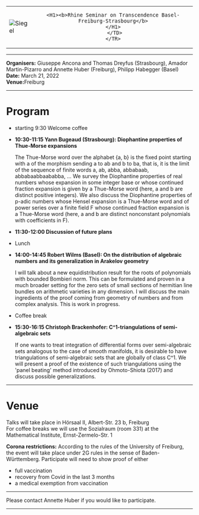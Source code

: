 <!DOCTYPE HTML PUBLIC "-//W3C//DTD HTML 4.01 Transitional//EN">

<HTML>
<HEAD>
  <TITLE>Arbeitsgruppe Zahlentheorie: Rhine Seminar on Transcendence\\
    Basel-Freiburg-Strasbourg
  </TITLE>
</HEAD>

<BODY>
  <TABLE id="main" cellpadding="0" cellspacing="0" width=100%>
    <TR>
      <TD id="logo">
        <IMG SRC="http://www.math.uni-freiburg.de/i/siegel2.gif"
	alt="Siegel"
	ALIGN="middle">
      </TD>
      <TD id="grobschnitt" ALIGN=CENTER>
      


	<H1><b>Rhine Seminar on Transcendence Basel-Freiburg-Strasbourg</b>
	</H1>
      </TD>	
    </TR>
  </TABLE>
<hr>

<b>Organisers:</b>  Giuseppe Ancona and Thomas Dreyfus (Strasbourg), Amador Martin-Pizarro and Annette Huber (Freiburg), Philipp Habegger (Basel)<br>
<b>Date:</b> March 21, 2022<br>
<b>Venue:</b>Freiburg 
<p>
<hr>
<h1>Program</h1>
<ul>
	<li> starting 9:30 Welcome coffee<p>
	<li><b>10:30-11:15 Yann Bugeaud (Strasbourg):  Diophantine properties of Thue-Morse expansions </b><p>
	
	
The Thue-Morse word over the alphabet {a, b} is the fixed point starting with a of the morphism sending a to ab and b to ba, that is, it is the limit of the sequence of finite words a, ab, abba, abbabaab, abbabaabbaababba, … We survey the Diophantine properties of real numbers whose expansion in some integer base or whose continued fraction expansion is given by a Thue-Morse word (here, a and b are distinct positive integers). We also discuss the Diophantine properties of p-adic numbers whose Hensel expansion is a Thue-Morse word and of power series over a finite field F whose continued fraction expansion is a Thue-Morse word (here, a and b are distinct nonconstant polynomials with coefficients in F). 
	<li> <b>11:30-12:00 Discussion of future plans</b><p>
     <li>Lunch<p>
	<li><b>14:00-14:45 Robert Wilms (Basel): On the distribution of algebraic numbers and its generalization in Arakelov geometry</b><p>
I will talk about a new equidistribution result for the roots of polynomials with bounded Bombieri norm. This can be formulated and proven in a much broader setting for the zero sets of small sections of hermitian line bundles on arithmetic varieties in any dimension. I will discuss the main ingredients of the proof coming from geometry of numbers and from complex analysis. This is work in progress.<p>
<li>Coffee break<p>
<li><b>15:30-16:15 Christoph Brackenhofer: C^1-triangulations of semi-algebraic sets</b><p>
<p>If one wants to treat integration of differential forms over semi-algebraic sets analogous to the case of smooth manifolds, it is desirable to have triangulations of semi-algebraic sets that are globally of class C^1. We will present a proof of the existence of such triangulations using the 'panel beating' method introduced by Ohmoto-Shiota (2017) and discuss possible generalizations. 	
</ul>
<hr>
<h1>Venue</h1>
Talks will take place in Hörsaal II, Albert-Str. 23 b, Freiburg<br>
For coffee breaks we will use the Sozialraum (room 331) at the Mathematical Institute, Ernst-Zermelo-Str. 1
<p>
<b>Corona restrictions:</b> According to the rules of the University of Freiburg, the event will take place under 2G rules in the sense of Baden-Württemberg. 
Participate will need to show proof of either
<ul>
        <li>full vaccination
	<li>recovery from Covid in the last 3 months
	<li>a medical exemption from vaccination
</ul>
<hr>
Please contact Annette Huber if you would like to participate.
<hr>
</BODY>
</HTML>
